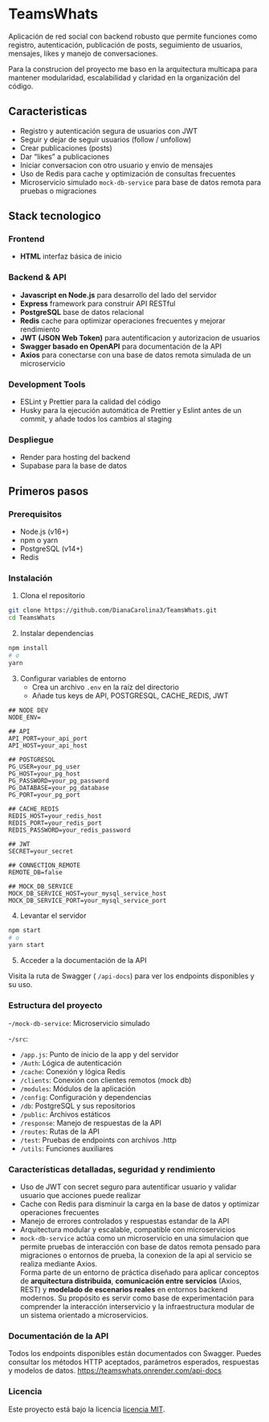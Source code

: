 # TeamsWhats

Aplicación de red social con backend robusto que permite funciones como registro, autenticación, publicación de posts, seguimiento de usuarios, mensajes, likes y manejo de conversaciones.

Para la construcion del proyecto me baso en la arquitectura multicapa para mantener modularidad, escalabilidad y claridad en la organización del código.

## Caracteristicas

- Registro y autenticación segura de usuarios con JWT
- Seguir y dejar de seguir usuarios (follow / unfollow)
- Crear publicaciones (posts)
- Dar “likes” a publicaciones
- Iniciar conversacion con otro usuario y envio de mensajes
- Uso de Redis para cache y optimización de consultas frecuentes
- Microservicio simulado `mock-db-service` para base de datos remota para pruebas o migraciones

## Stack tecnologico

### Frontend

- **HTML** interfaz básica de inicio

### Backend & API

- **Javascript en Node.js** para desarrollo del lado del servidor
- **Express** framework para construir API RESTful
- **PostgreSQL** base de datos relacional
- **Redis** cache para optimizar operaciones frecuentes y mejorar rendimiento
- **JWT (JSON Web Token)** para autentificacion y autorizacion de usuarios
- **Swagger basado en OpenAPI** para documentación de la API
- **Axios** para conectarse con una base de datos remota simulada de un microservicio

### Development Tools

- ESLint y Prettier para la calidad del código
- Husky para la ejecución automática de Prettier y Eslint antes de un commit, y añade todos los cambios al staging

### Despliegue
- Render para hosting del backend
- Supabase para la base de datos

## Primeros pasos

### Prerequisitos

- Node.js (v16+)
- npm o yarn
- PostgreSQL (v14+)
- Redis

### Instalación

1. Clona el repositorio
```bash
git clone https://github.com/DianaCarolina3/TeamsWhats.git
cd TeamsWhats
```

2. Instalar dependencias
```bash
npm install
# o
yarn
```

3. Configurar variables de entorno
    - Crea un archivo `.env` en la raíz del directorio
    - Añade tus keys de API, POSTGRESQL, CACHE_REDIS, JWT
```
## NODE DEV
NODE_ENV=
    
## API
API_PORT=your_api_port
API_HOST=your_api_host
    
## POSTGRESQL
PG_USER=your_pg_user
PG_HOST=your_pg_host
PG_PASSWORD=your_pg_password
PG_DATABASE=your_pg_database
PG_PORT=your_pg_port
    
## CACHE_REDIS
REDIS_HOST=your_redis_host
REDIS_PORT=your_redis_port
REDIS_PASSWORD=your_redis_password
    
## JWT
SECRET=your_secret
    
## CONNECTION_REMOTE
REMOTE_DB=false
    
## MOCK_DB_SERVICE
MOCK_DB_SERVICE_HOST=your_mysql_service_host
MOCK_DB_SERVICE_PORT=your_mysql_service_port
```

4. Levantar el servidor
```bash
npm start
# o
yarn start
```

5. Acceder a la documentación de la API

Visita la ruta de Swagger ( `/api-docs`) para ver los endpoints disponibles y su uso.


### Estructura del proyecto

-`/mock-db-service`:         Microservicio simulado

-`/src`:
- `/app.js`:                 Punto de inicio de la app y del servidor
- `/Auth`:                   Lógica de autenticación
- `/cache`:                  Conexión y lógica Redis
- `/clients`:                Conexión con clientes remotos (mock db)
- `/modules`:                Módulos de la aplicación
- `/config`:                 Configuración y dependencias
- `/db`:                     PostgreSQL y sus repositorios
- `/public`:                 Archivos estáticos
- `/response`:               Manejo de respuestas de la API
- `/routes`:                 Rutas de la API
- `/test`:                   Pruebas de endpoints con archivos .http
- `/utils`:                  Funciones auxiliares

### Características detalladas, seguridad y rendimiento

- Uso de JWT con secret seguro para autentificar usuario y validar usuario que acciones puede realizar
- Cache con Redis para disminuir la carga en la base de datos y optimizar operaciones frecuentes
- Manejo de errores controlados y respuestas estandar de la API
- Arquitectura modular y escalable, compatible con microservicios
- `mock-db-service` actúa como un microservicio en una simulacion que permite pruebas de interacción con base de datos remota pensado para migraciones o entornos de prueba, la conexion de la api al servicio se realiza mediante Axios.</br>
  Forma parte de un entorno de práctica diseñado para aplicar conceptos de **arquitectura distribuida**, **comunicación entre servicios** (Axios, REST) y **modelado de escenarios reales** en entornos backend modernos.
  Su propósito es servir como base de experimentación para comprender la interacción interservicio y la infraestructura modular de un sistema orientado a microservicios.


### Documentación de la API

Todos los endpoints disponibles están documentados con Swagger. Puedes consultar los métodos HTTP aceptados, parámetros esperados, respuestas y modelos de datos.
https://teamswhats.onrender.com/api-docs

### Licencia

Este proyecto está bajo la licencia [licencia MIT](https://opensource.org/licenses/MIT).